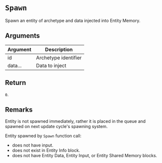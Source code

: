 # `Spawn`

Spawn an entity of archetype and data injected into Entity Memory.

## Arguments

| Argument | Description          |
| -------- | -------------------- |
| id       | Archetype identifier |
| data...  | Data to inject       |

## Return

`0`.

## Remarks

Entity is not spawned immediately, rather it is placed in the queue and spawned on next update cycle's spawning system.

Entity spawned by `Spawn` function call:

-   does not have input.
-   does not exist in Entity Info block.
-   does not have Entity Data, Entity Input, or Entity Shared Memory blocks.

